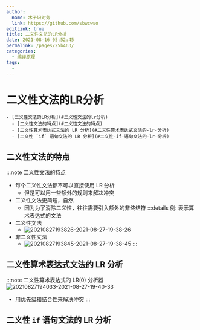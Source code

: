 ```yaml
---
author: 
  name: 木子识时务
  link: https://github.com/sbwcwso
editLink: true
title: 二义性文法的LR分析
date: 2021-08-16 05:52:45
permalink: /pages/25b463/
categories: 
  - 编译原理
tags: 
  - 
---
```


# 二义性文法的LR分析

```markmap
- [二义性文法的LR分析](#二义性文法的lr分析)
  - [二义性文法的特点](#二义性文法的特点)
  - [二义性算术表达式文法的 LR 分析](#二义性算术表达式文法的-lr-分析)
  - [二义性 `if` 语句文法的 LR 分析](#二义性-if-语句文法的-lr-分析)
```

## 二义性文法的特点

:::note 二义性文法的特点
* 每个二义性文法都不可以直接使用 LR 分析
  * 但是可以用一些额外的规则来解决冲突
* 二义性文法更简短，自然
  * 因为为了消除二义性，往往需要引入额外的非终结符
:::details 例: 表示算术表达式的文法
* 二义性文法
  * ![20210827193826-2021-08-27-19-38-26](https://cdn.jsdelivr.net/gh/sbwcwso/PicBed@master/20210827193826-2021-08-27-19-38-26.png)
* 非二义性文法
  * ![20210827193845-2021-08-27-19-38-45](https://cdn.jsdelivr.net/gh/sbwcwso/PicBed@master/20210827193845-2021-08-27-19-38-45.png)
:::


## 二义性算术表达式文法的 LR 分析

:::note 二义性算术表达式的 LR(0) 分析器
![20210827194033-2021-08-27-19-40-33](https://cdn.jsdelivr.net/gh/sbwcwso/PicBed@master/20210827194033-2021-08-27-19-40-33.png)
* 用优先级和结合性来解决冲突
:::

## 二义性 `if` 语句文法的 LR 分析
